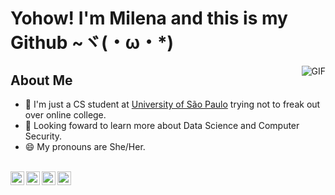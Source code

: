 # Yohow! I'm Milena and this is my Github ~ヾ(・ω・*)


<img align="right" alt="GIF" src="https://64.media.tumblr.com/dd35d8033e45129721b41590438d254b/edbf4cb04b19bfa8-54/s400x600/b0be76f1c9b8a37a9926482ef0b6a0f716fdb24c.gif" />

## About Me
- 📕 I'm just a CS student at [University of São Paulo](https://www5.usp.br/) trying not to freak out over online college.
- 🌱 Looking foward to learn more about Data Science and Computer Security.
- 😄 My pronouns are She/Her.

</br>
<a href="https://twitter.com/mihmindo">
  <img align="left" alt="twitter" width="22px" src="https://cdn.jsdelivr.net/npm/simple-icons@v3/icons/twitter.svg" />
</a>
<a href="https://www.linkedin.com/in/milena-corr%C3%AAa-8169101b6/">
  <img align="left" alt="linkdein" width="22px" src="https://cdn.jsdelivr.net/npm/simple-icons@v3/icons/linkedin.svg" />
</a>
<a href="https://github.com/milenacsilva">
  <img align="left" alt="github" width="22px" src="https://cdn.jsdelivr.net/npm/simple-icons@v3/icons/github.svg" />
</a>
<a href="https://t.me/mihmida">
  <img align="left" alt="telegram" width="22px" src="https://cdn.jsdelivr.net/npm/simple-icons@v3/icons/telegram.svg" />
</a>
